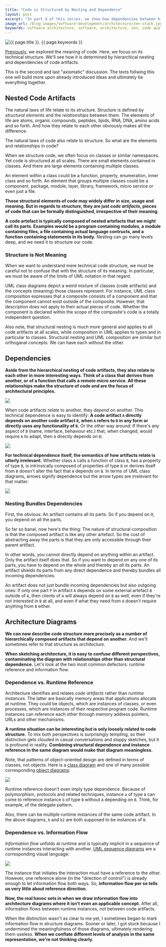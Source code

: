 ```yaml
---
title: "Code is Structured by Nesting and Dependence"
layout: post
excerpt: "In part 4 of this series, we show how dependencies between hierarchically composed code artifacts define the structure of code."
image_url: /blog-images/software-development/architecture/zen-stack.jpg
keywords: software architecture, software, architecture, zen, code quality, software quality, book, software development, architecture pattern, design pattern, productivity, philosophy, dependence, object-oriented design
---
```


<img style="margin-left:auto;margin-right:auto;display:block;" src="/blog-images/software-development/architecture/zen-stack.jpg" title="{{ page.title }}" alt="{{ page.title }}. {{ page.keywords }}">

[Previously](https://www.flowtoolz.com/2019/08/25/code-represents-customer-value-and-technology.html), we explored the meaning of code. Here, we focus on its technical structure. We'll see how it is determined by hierarchical nesting and dependencies of code artifacts.

This is the second and last "axiomatic" discussion. The texts follwing this one will build more upon already introduced ideas and ultimately tie everything together.

## Nested Code Artifacts

The natural laws of life relate to its structure. Structure is defined by *structural elements* and the *relationships* between them. The elements of life are atoms, organic compounds, peptides, lipids, RNA, DNA, amino acids and so forth. And how they relate to each other obviously makes all the difference.

The natural laws of code also relate to structure. So what are the elements and relationships in code?

When we structure code, we often focus on classes or similar namespaces. Yet code is structured at all scales. There are small elements contained in classes. And there are large elements containing multiple classes.

An element within a class could be a function, property, enumeration, inner class and so forth. An element that groups multiple classes could be a component, package, module, layer, library, framework, micro service or even just a file.

**Those structural elements of code may widely differ in size, usage and meaning. But in regards to structure, they are just *code artifacts*, pieces of code that can be formally distinguished, irrespective of their meaning.**

**A code artefact is typically composed of nested artefacts that we might call its parts. Examples would be a program containing modules, a module containing files, a file containing actual language contructs, and a function containing statements in its body.** Nesting can go many levels deep, and we need it to structure our code.

<!-- todo: diagram! -->

### Structure is Not Meaning

When we want to understand mere technical code structure, we must be careful not to confuse that with the structure of its meaning. In particular, we must be aware of the limits of UML notation in that regard. 

UML class diagrams depict a weird mixture of classes (code artifacts) and the concepts (meaning) those classes represent. For instance, UML class composition expresses that a composite consists of a component and that the component cannot exist outside of the composite. However, that description does not apply to their actual pieces of code. Whether the component is declared within the scope of the composite's code is a totally independent question.

Also note, that structural nesting is much more general and applies to all code artifacts at all scales, while composition in UML applies to types and in particular to classes. Structural nesting and UML composition are similar but orthoganal concepts. We can have each without the other.

## Dependencies

**Aside from the hierarchical nesting of code artifacts, they also relate to each other in more interesting ways. Think of a class that derives from another, or of a function that calls a remote micro service. All these relationships make the structure of code and are the focus of architectural principles.**

![](/blog-images/software-development/architecture/code-artifact-hierarchy.jpg)

When code artifacts *relate* to another, they *depend* on another. This technical dependence is easy to identify: **A code artifact `A` directly depends on another code artifact `B`, when `A` refers to `B` in any form or directly uses any functionality of `B`.** Or the other way around: If there's any aspect of `B` (name, interface, behaviour etc.) that, when changed, would require `A` to adapt, then `A` directly depends on `B`:

![](/blog-images/software-development/architecture/a-depends-on-b.jpg)

**For technical dependence itself, the semantics of how artifacts relate is utterly irrelevant.** Whether class `A` calls a function of class `B`, has a property of type `B`, is intrinsically composed of properties of type `B` or derives itself from `B` doesn't alter the fact that `A` depends on `B`. In terms of UML class diagrams, arrows signify dependence but the arrow types are irrelevant for that matter:

![](/blog-images/software-development/architecture/uml-arrows.jpg)

<!-- todo: transitively implied dependencies: just as relevant but no need to draw them in a diagram. don't fool yourself with "encapsulation", information hiding and layering: those ideas do not alter the dependency structure and are therefor rather cosmetic. indirection is not decoupling! -->

<!-- todo: von meaning abgrenzen, siehe schlechtes bsp. in "a philosophy of ..." wo alle views ihre eigene hintergrundfarbe definiert haben obwohl die value env. impliziert es gäbe nur eine... die tatsache dass man beim ändern einer farbe auch die anderen beachten muss ist keine dependency sondern folgt daraus dass die value environment, also die realität dessen was dargestellt werden soll nicht präzise im code abgebildet ist ...  -->

### Nesting Bundles Dependencies

First, the obvious: An artifact contains all its parts. So if you depend on it, you depend on all the parts.

So far so banal, now here's the thing: The nature of structural composition is that the composed artifact is like any other artefact. So the cost of abstracting away the parts is that they are only accessible through their parent artifact.

In other words, you cannot directly depend on anything within an artifact. Only the artifact itself does that. So if you want to depend on any one of its parts, you have to depend on the whole and thereby an *all* its parts. An artifact shields its parts from any direct dependence and thereby bundles all incoming dependencies.

An artifact does not just bundle incoming dependencies but also outgoing ones: If only one part `P` in artifact `A` depends on some external artefact `B` outside of `A`, then clients of `A` will always depend on `B` as well, even if they're not interested in `B` at all, and even if what they need from `A` doesn't require anything from `B` either.

<!-- todo: example diagrams -->

## Architecture Diagrams

**We can now describe code structure more precisely as a number of hierarchically composed artifacts that depend on another.** And we'll sometimes refer to that structure as *architecture*.

**When sketching architecture, it is easy to confuse different perspectives, contaminating the diagram with relationships other than structural dependence.** Let's look at the two most common defectors: runtime reference and information flow.

### Dependence vs. Runtime Reference

Architecture identifies and relates *code artifacts* rather than *runtime instances*. The latter are basically memory areas that applications allocate at runtime. They could be objects, which are instances of classes, or even processes, which are instances of their respective program code. Runtime instances can reference each other through memory address pointers, URLs and other mechanisms.

**A runtime situation can be interesting but is only loosely related to code structure.** To mix both perspectives is surprisingly tempting, so their distinction gets clouded in casual conversations and sloppy sketches, but it is profound in reality. **Combining structural dependence and instance reference in the same diagram would make that diagram meaningless.**

Note, that patterns of object-oriented design are defined in terms of classes, not objects. Here is a [class diagram](https://en.wikipedia.org/wiki/Class_diagram) and one of many possible corresponding [object diagrams](https://en.wikipedia.org/wiki/Object_diagram):

![](/blog-images/software-development/architecture/classes-vs-objects.jpg)

Runtime reference doesn't even imply type dependence. Because of polymorphism, protocols and related techniques, instance `a` of type `A` can come to reference instance `b` of type `B` without `A` depending on `B`. Think, for example, of the delegate pattern.

Also, there can be multiple runtime instances of the same code artifact. In the above diagrams, `b` and `b2` are both supposed to be instances of `B`.

### Dependence vs. Information Flow

*Information flow* unfolds at runtime and is typically implicit in a sequence of runtime instances interacting with another. [UML sequence diagrams](https://en.wikipedia.org/wiki/Sequence_diagram) are a corresponding visual language:

![](/blog-images/software-development/architecture/sequence-diagram.jpg)

The instance that initiates the interaction must have a reference to the other. However, one reference alone (in the "direction of control") is already enough to let information flow both ways. So, **information flow per se tells us very little about reference direction.**

**Now, the real havoc sets in when we draw information flow into architecture diagrams where it isn't even an applicable concept.** After all, information flows between runtime instances, not between code artifacts.

When the distinction wasn't as clear to me yet, I sometimes began to mark information flow in structure diagrams. Sooner or later, I got stuck because I undermined the meaningfulness of those diagrams, ultimately rendering them useless. **When we conflate different levels of analysis in the same representation, we're not thinking clearly.**
